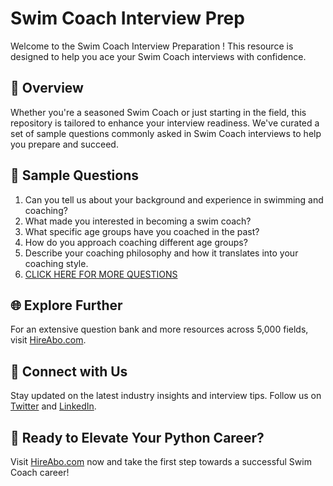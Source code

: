 # Swim Coach Interview Prep

Welcome to the Swim Coach Interview Preparation ! This resource is designed to help you ace your Swim Coach interviews with confidence.

## 🚀 Overview

Whether you're a seasoned Swim Coach or just starting in the field, this repository is tailored to enhance your interview readiness. We've curated a set of sample questions commonly asked in Swim Coach interviews to help you prepare and succeed.

## 📝 Sample Questions

1. Can you tell us about your background and experience in swimming and coaching?
2. What made you interested in becoming a swim coach?
3. What specific age groups have you coached in the past?
4. How do you approach coaching different age groups?
5. Describe your coaching philosophy and how it translates into your coaching style.
6. [CLICK HERE FOR MORE QUESTIONS](https://hireabo.com/job/15_0_4/Swim%20Coach)

## 🌐 Explore Further

For an extensive question bank and more resources across 5,000 fields, visit [HireAbo.com](https://www.hireabo.com).

## 📱 Connect with Us

Stay updated on the latest industry insights and interview tips. Follow us on [Twitter](https://twitter.com/hireabo) and [LinkedIn](https://www.linkedin.com/in/hire-abo-3609972a8/).

## 🚀 Ready to Elevate Your Python Career?

Visit [HireAbo.com](https://www.hireabo.com) now and take the first step towards a successful Swim Coach career!